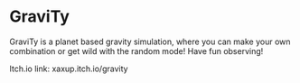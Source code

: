 # GraviTy

GraviTy is a planet based gravity simulation, where you can make your own combination or get wild with the random mode! 
Have fun observing!

Itch.io link: xaxup.itch.io/gravity
